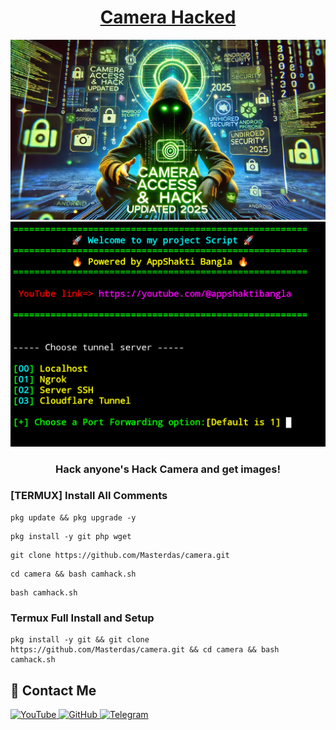 <h1 align="center"><u>Camera Hacked</u></h1>

![Hack page and get images](https://raw.githubusercontent.com/Mouse99-tech/Photo/refs/heads/main/059db63b-dd23-4c9f-9f4a-363e7437816f.webp)
![Hack page and get images](https://raw.githubusercontent.com/Mouse99-tech/Photo/refs/heads/main/Screenshot_2025_0228_210454.png)
<h3 align="center"> Hack anyone's Hack Camera and get images!</h3>


### [TERMUX] Install All Comments


```
pkg update && pkg upgrade -y
```
```
pkg install -y git php wget
```
```
git clone https://github.com/Masterdas/camera.git
```
```
cd camera && bash camhack.sh
```
```
bash camhack.sh
```


### Termux Full Install and Setup 
```
pkg install -y git && git clone https://github.com/Masterdas/camera.git && cd camera && bash camhack.sh
```


## 📌 Contact Me  

<a href="https://youtube.com/@appshaktibangla">
  <img src="https://img.shields.io/badge/YouTube-FF0000?style=for-the-badge&logo=youtube&logoColor=white" alt="YouTube">
</a>  


<a href="https://github.com/Masterdas?tab=repositories">
  <img src="https://img.shields.io/badge/GitHub-000000?style=for-the-badge&logo=github&logoColor=white" alt="GitHub">
</a>  


<a href="https://t.me/masterdas000">
  <img src="https://img.shields.io/badge/Telegram-26A5E4?style=for-the-badge&logo=telegram&logoColor=white" alt="Telegram">
</a>  


<br>

